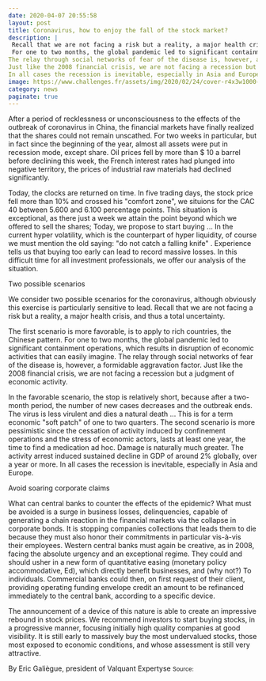 ```yaml
--- 
date: 2020-04-07 20:55:58
layout: post
title: Coronavirus, how to enjoy the fall of the stock market?
description: | 
 Recall that we are not facing a risk but a reality, a major health crisis, and thus a total uncertainty.
 For one to two months, the global pandemic led to significant containment operations, which results in disruption of economic   activities that can easily imagine.
The relay through social networks of fear of the disease is, however, a formidable aggravation factor.
Just like the 2008 financial crisis, we are not facing a recession but a judgment of economic activity.
In all cases the recession is inevitable, especially in Asia and Europe.
image: https://www.challenges.fr/assets/img/2020/02/24/cover-r4x3w1000-5e5900f677930-6b7c076cef546eec90ed17efa4325cc54e225ee5-jpg.jpg
category: news
paginate: true
---
```



After a period of recklessness or unconsciousness to the effects of the outbreak of coronavirus in China, the financial markets have finally realized that the shares could not remain unscathed. For two weeks in particular, but in fact since the beginning of the year, almost all assets were put in recession mode, except share. Oil prices fell by more than $ 10 a barrel before declining this week, the French interest rates had plunged into negative territory, the prices of industrial raw materials had declined significantly.

Today, the clocks are returned on time. In five trading days, the stock price fell more than 10% and crossed his "comfort zone", we situions for the CAC 40 between 5.600 and 6.100 percentage points. This situation is exceptional, as there just a week we attain the point beyond which we offered to sell the shares; Today, we propose to start buying ... In the current hyper volatility, which is the counterpart of hyper liquidity, of course we must mention the old saying: "do not catch a falling knife" . Experience tells us that buying too early can lead to record massive losses. In this difficult time for all investment professionals, we offer our analysis of the situation.

Two possible scenarios

We consider two possible scenarios for the coronavirus, although obviously this exercise is particularly sensitive to lead. Recall that we are not facing a risk but a reality, a major health crisis, and thus a total uncertainty.

The first scenario is more favorable, is to apply to rich countries, the Chinese pattern. For one to two months, the global pandemic led to significant containment operations, which results in disruption of economic activities that can easily imagine. The relay through social networks of fear of the disease is, however, a formidable aggravation factor. Just like the 2008 financial crisis, we are not facing a recession but a judgment of economic activity.

In the favorable scenario, the stop is relatively short, because after a two-month period, the number of new cases decreases and the outbreak ends. The virus is less virulent and dies a natural death ... This is for a term economic "soft patch" of one to two quarters. The second scenario is more pessimistic since the cessation of activity induced by confinement operations and the stress of economic actors, lasts at least one year, the time to find a medication ad hoc. Damage is naturally much greater. The activity arrest induced sustained decline in GDP of around 2% globally, over a year or more. In all cases the recession is inevitable, especially in Asia and Europe.

Avoid soaring corporate claims

What can central banks to counter the effects of the epidemic? What must be avoided is a surge in business losses, delinquencies, capable of generating a chain reaction in the financial markets via the collapse in corporate bonds. It is stopping companies collections that leads them to die because they must also honor their commitments in particular vis-à-vis their employees. Western central banks must again be creative, as in 2008, facing the absolute urgency and an exceptional regime. They could and should usher in a new form of quantitative easing (monetary policy accommodative, Ed), which directly benefit businesses, and (why not?) To individuals. Commercial banks could then, on first request of their client, providing operating funding envelope credit an amount to be refinanced immediately to the central bank, according to a specific device.

The announcement of a device of this nature is able to create an impressive rebound in stock prices. We recommend investors to start buying stocks, in a progressive manner, focusing initially high quality companies at good visibility. It is still early to massively buy the most undervalued stocks, those most exposed to economic conditions, and whose assessment is still very attractive.

By Eric Galiègue, president of Valquant Expertyse
<small>Source: <a href='https://www.challenges.fr/finance-et-marche/coronavirus-comment-profiter-de-la-chute-de-la-bourse_700908'><a></small>
